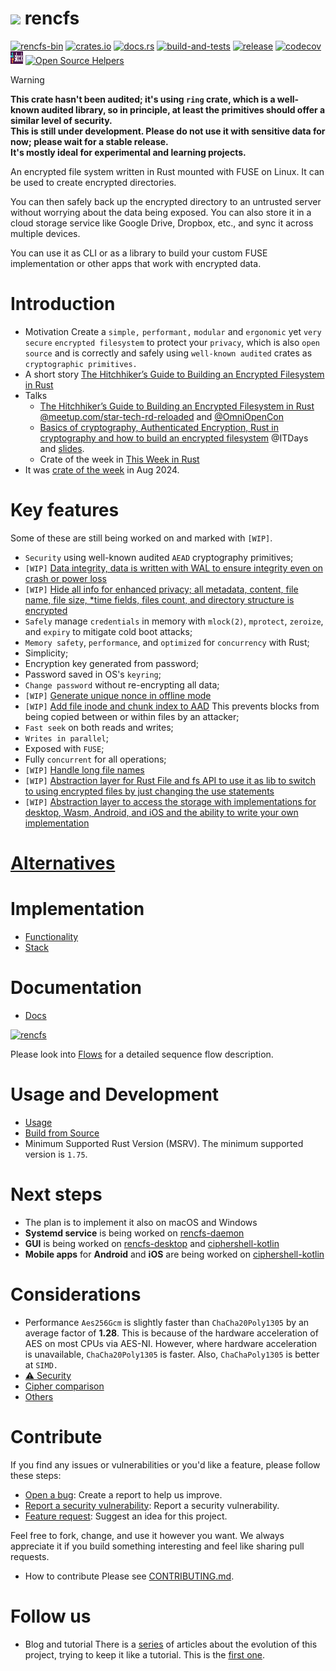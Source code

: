 # [![](favicon.png)](https://github.com/radumarias/rencfs) rencfs

[![rencfs-bin](https://img.shields.io/aur/version/rencfs-bin?color=1793d1&label=rencfs-bin&logo=arch-linux)](https://aur.archlinux.org/packages/rencfs-bin/)
[![crates.io](https://img.shields.io/crates/v/rencfs.svg)](https://crates.io/crates/rencfs)
[![docs.rs](https://img.shields.io/docsrs/rencfs?label=docs.rs)](https://docs.rs/rencfs/)
[![build-and-tests](https://github.com/radumarias/rencfs/actions/workflows/build_and_tests.yaml/badge.svg)](https://github.com/radumarias/rencfs/actions/workflows/build_and_tests.yaml)
[![release](https://github.com/radumarias/rencfs/actions/workflows/release.yaml/badge.svg)](https://github.com/radumarias/rencfs/actions/workflows/release.yaml)
[![codecov](https://codecov.io/gh/radumarias/rencfs/graph/badge.svg?token=NUQI6XGF2Y)](https://codecov.io/gh/radumarias/rencfs)
<a href="https://bit.ly/3UU1oXi"><img src="website/resources/slack.png" style = "width: 20px; height: 20px;"/></a>
[![Open Source Helpers](https://www.codetriage.com/radumarias/rencfs/badges/users.svg)](https://www.codetriage.com/radumarias/rencfs)

> [!WARNING]  
> **This crate hasn't been audited; it's using `ring` crate, which is a well-known audited library, so in principle, at
least the primitives should offer a similar level of security.  
> This is still under development. Please do not use it with sensitive data for now; please wait for a
stable release.  
> It's mostly ideal for experimental and learning projects.**

An encrypted file system written in Rust mounted with FUSE on Linux. It can be used to create encrypted
directories.

You can then safely back up the encrypted directory to an untrusted server without worrying about the data being
exposed.
You can also store it in a cloud storage service like Google Drive, Dropbox, etc., and sync it across multiple devices.

You can use it as CLI or as a library to build your custom FUSE implementation or other apps that work with encrypted
data.

# Introduction

- Motivation
  Create a `simple,` `performant,` `modular` and `ergonomic` yet `very secure` `encrypted filesystem` to protect
  your `privacy`, which is also `open source` and is correctly and safely using `well-known audited` crates
  as `cryptographic primitives.`
- A short story
  [The Hitchhiker’s Guide to Building an Encrypted Filesystem in Rust](docs/The_Hitchhiker_s_Guide_to_Building_an_Encrypted_Filesystem_in_Rust_2.pdf)
- Talks
    - [The Hitchhiker’s Guide to Building an Encrypted Filesystem in Rust](https://startech-rd.io/hitchhikers-guide-to/) [@meetup.com/star-tech-rd-reloaded](https://www.meetup.com/star-tech-rd-reloaded/)
      and [@OmniOpenCon](https://omniopencon.org/)
    - [Basics of cryptography, Authenticated Encryption, Rust in cryptography and how to build an encrypted filesystem](https://www.youtube.com/live/HwmVxOl3pQg)
      @ITDays and [slides](https://miro.com/app/board/uXjVLccxeCE=/?share_link_id=342563218323).
    - Crate of the week
      in [This Week in Rust](https://this-week-in-rust.org/blog/2024/08/07/this-week-in-rust-559/#cfp-projects)
- It was [crate of the week](https://this-week-in-rust.org/blog/2024/08/14/this-week-in-rust-560/#crate-of-the-week) in
  Aug 2024.

# Key features

Some of these are still being worked on and marked with `[WIP]`.

- `Security` using well-known audited `AEAD` cryptography primitives;
- `[WIP]` [Data integrity, data is written with WAL to ensure integrity even on crash or power loss](https://github.com/radumarias/rencfs/issues/48)
- `[WIP]` [Hide all info for enhanced privacy; all metadata, content, file name, file size, *time fields, files count, and directory structure is encrypted](https://github.com/radumarias/rencfs/issues/53)
- `Safely` manage `credentials` in memory with `mlock(2)`, `mprotect`, `zeroize`, and `expiry` to mitigate cold boot
  attacks;
- `Memory safety`, `performance`, and `optimized` for `concurrency` with Rust;
- Simplicity;
- Encryption key generated from password;
- Password saved in OS's `keyring`;
- `Change password` without re-encrypting all data;
- `[WIP]` [Generate unique nonce in offline mode](https://github.com/radumarias/rencfs/issues/47)
- `[WIP]` [Add file inode and chunk index to AAD](https://github.com/radumarias/rencfs/issues/49) This prevents blocks
  from being copied between or within files by an attacker;
- `Fast seek` on both reads and writes;
- `Writes in parallel`;
- Exposed with `FUSE`;
- Fully `concurrent` for all operations;
- `[WIP]` [Handle long file names](https://github.com/radumarias/rencfs/issues/47)
- `[WIP]` [Abstraction layer for Rust File and fs API to use it as lib to switch to using encrypted files by just changing the use statements](https://github.com/radumarias/rencfs/issues/97)
- `[WIP]` [Abstraction layer to access the storage with implementations for desktop, Wasm, Android, and iOS and the ability to write your own implementation](https://github.com/radumarias/rencfs/issues/111)

# [Alternatives](docs/readme/Alternatives.md)

# Implementation

- [Functionality](docs/readme/Functionality.md)
- [Stack](docs/readme/Stack.md)

# Documentation

- [Docs](docs/)

[![rencfs](website/resources/layers.png)](website/resources/layers.png)

Please look into [Flows](docs/readme/flows.md) for a detailed sequence flow description.

# Usage and Development

- [Usage](docs/readme/Usage.md)
- [Build from Source](docs/readme/Build_from_Source.md)
- Minimum Supported Rust Version (MSRV). The minimum supported version is `1.75`.

# Next steps

- The plan is to implement it also on macOS and Windows
- **Systemd service** is being worked on [rencfs-daemon](https://github.com/radumarias/rencfs-daemon)
- **GUI** is being worked on [rencfs-desktop](https://github.com/radumarias/rencfs-desktop)
  and [ciphershell-kotlin](https://github.com/radumarias/ciphershell-kotlin)
- **Mobile apps** for **Android** and **iOS** are being worked
  on [ciphershell-kotlin](https://github.com/radumarias/ciphershell-kotlin)

# Considerations

- Performance
  `Aes256Gcm` is slightly faster than `ChaCha20Poly1305` by an average factor of **1.28**. This is because of the
  hardware acceleration of AES
  on most CPUs via AES-NI. However, where hardware acceleration is unavailable, `ChaCha20Poly1305` is faster.
  Also, `ChaChaPoly1305` is better at `SIMD.`
- [⚠️ Security ](docs/readme/Security.md)
- [Cipher comparison](docs/readme/Cipher_comparison.md)
- [Others](docs/readme/Considerations.md)

# Contribute

If you find any issues or vulnerabilities or you'd like a feature, please follow these steps:
- [Open a bug](https://github.com/radumarias/rencfs/issues/new?assignees=&labels=&projects=&template=bug_report.md&title=): Create a report to help us improve.
- [Report a security vulnerability](https://github.com/radumarias/rencfs/security/advisories/new): Report a security vulnerability.
- [Feature request](https://github.com/radumarias/rencfs/issues/new?assignees=&labels=&projects=&template=feature_request.md&title=): Suggest an idea for this project.

Feel free to fork, change, and use it however you want. We always appreciate it if you build something interesting and feel like sharing pull requests.

- How to contribute
  Please see [CONTRIBUTING.md](.github/CONTRIBUTING.md).

# Follow us

- Blog and tutorial
  There is a [series](https://medium.com/@xorio42/list/828492b94c23) of articles about the evolution of this
  project, trying to keep it like a tutorial. This is
  the [first one](https://systemweakness.com/the-hitchhikers-guide-to-building-an-encrypted-filesystem-in-rust-4d678c57d65c).
